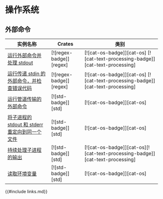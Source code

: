 # 操作系统

<!--
> [os.md](https://github.com/rust-lang-nursery/rust-cookbook/blob/master/src/os.md)
> <br />
> commit bba147f18531934c904b1c5afaed3e6550b1c1c0 - 2020.06.14
-->

## 外部命令

| 实例名称 | Crates | 类别 |
|--------|--------|------------|
| [运行外部命令并处理 stdout][ex-parse-subprocess-output] | [![regex-badge]][regex] | [![cat-os-badge]][cat-os] [![cat-text-processing-badge]][cat-text-processing] |
| [运行传递 stdin 的外部命令，并检查错误代码][ex-parse-subprocess-input] | [![regex-badge]][regex] | [![cat-os-badge]][cat-os] [![cat-text-processing-badge]][cat-text-processing] |
| [运行管道传输的外部命令][ex-run-piped-external-commands] | [![std-badge]][std] | [![cat-os-badge]][cat-os] |
| [将子进程的 stdout 和 stderr 重定向到同一个文件][ex-redirect-stdout-stderr-same-file] | [![std-badge]][std] | [![cat-os-badge]][cat-os] |
| [持续处理子进程的输出][ex-continuous-process-output] | [![std-badge]][std] | [![cat-os-badge]][cat-os][![cat-text-processing-badge]][cat-text-processing] |
| [读取环境变量][ex-read-env-variable] | [![std-badge]][std] | [![cat-os-badge]][cat-os] |


[ex-parse-subprocess-output]: os/external.md#运行外部命令并处理-stdout
[ex-parse-subprocess-input]: os/external.md#运行传递-stdin-的外部命令并检查错误代码
[ex-run-piped-external-commands]: os/external.md#运行管道传输的外部命令
[ex-redirect-stdout-stderr-same-file]: os/external.md#将子进程的-stdout-和-stderr-重定向到同一个文件
[ex-continuous-process-output]: os/external.md#持续处理子进程的输出
[ex-read-env-variable]: os/external.md#读取环境变量

{{#include links.md}}
